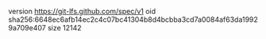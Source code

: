 version https://git-lfs.github.com/spec/v1
oid sha256:6648ec6afb14ec2c4c07bc41304b8d4bcbba3cd7a0084af63da19929a709e407
size 12142
